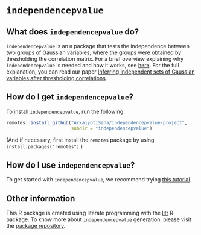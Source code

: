 
<!-- README.md is generated from README.Rmd. Please edit that file -->

# `independencepvalue`

## What does `independencepvalue` do?

`independencepvalue` is an `R` package that tests the independence
between two groups of Gaussian variables, where the groups were obtained
by thresholding the correlation matrix. For a brief overview explaining
why `independencepvalue` is needed and how it works, see
[here](Overview.Rmd). For the full explanation, you can read our paper
[Inferring independent sets of Gaussian variables after thresholding
correlations](XXXX.arxiv.org).

## How do I get `independencepvalue`?

To install `independencepvalue`, run the following:

``` r
remotes::install_github("ArkajyotiSaha/independencepvalue-project",
                        subdir = "independencepvalue")
```

(And if necessary, first install the `remotes` package by using
`install.packages("remotes")`.)

## How do I use `independencepvalue`?

To get started with `independencepvalue`, we recommend trying [this
tutorial](Tutorial.Rmd).

## Other information

This R package is created using literate programming with the
[litr](https://github.com/jacobbien/litr-project/tree/main/litr) R
package. To know more about `independencepvalue` generation, please
visit the [package
repository](https://github.com/ArkajyotiSaha/independencepvalue-project).
